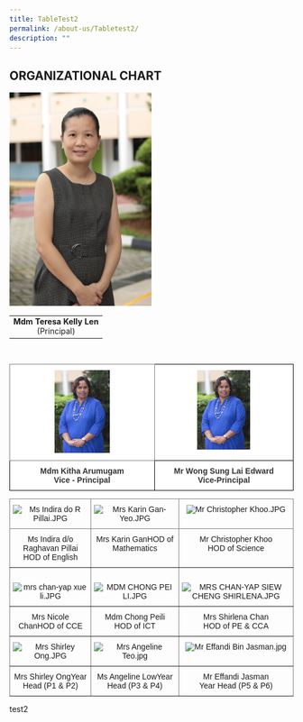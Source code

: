 ```yaml
---
title: TableTest2
permalink: /about-us/Tabletest2/
description: ""
---
```

## ORGANIZATIONAL CHART

<img src="/images/Mdm%20Teresa%20Kelly%20Len.jpeg" style="width:50%"> 



|  |
|:---:|
| <b>Mdm Teresa Kelly Len</b><br>(Principal)|

<br>

<style type="text/css">
.tg  {border-collapse:collapse;border-spacing:0;}
.tg td{border-color:black;border-style:solid;border-width:1px;font-family:Arial, sans-serif;font-size:14px;
  overflow:hidden;padding:10px 5px;word-break:normal;}
.tg th{border-color:black;border-style:solid;border-width:1px;font-family:Arial, sans-serif;font-size:14px;
  font-weight:normal;overflow:hidden;padding:10px 5px;word-break:normal;}
.tg .tg-tlx9{background-color:#FFF;color:#333;text-align:center;vertical-align:top}
.tg .tg-zkss{background-color:#FFF;border-color:inherit;color:#333;text-align:center;vertical-align:top}
.tg .tg-apyk{background-color:#FFF;color:#333;font-weight:bold;text-align:center;vertical-align:top}
</style>
<table class="tg">
<thead>
  <tr>
    <th class="tg-zkss"><img src="/images/Mdm%20Kitha%20Arumugam.jpeg" style="width:40%"> 
    </th><th class="tg-tlx9"><img src="/images/Mdm%20Kitha%20Arumugam.jpeg" style="width:40%"> </th>
	</tr>
</thead>
<tbody>
  <tr>
    <td class="tg-apyk"><span style="font-weight:bold;background-color:transparent">Mdm </span>Kitha Arumugam<br>Vice - Principal<br></td>
    <td class="tg-apyk">Mr Wong Sung Lai  Edward<br>  Vice-Principal</td>
  </tr>
</tbody>
</table>




<style type="text/css">
.tg  {border-collapse:collapse;border-spacing:0;}
.tg td{border-color:black;border-style:solid;border-width:1px;font-family:Arial, sans-serif;font-size:14px;
  overflow:hidden;padding:10px 5px;word-break:normal;}
.tg th{border-color:black;border-style:solid;border-width:1px;font-family:Arial, sans-serif;font-size:14px;
  font-weight:normal;overflow:hidden;padding:10px 5px;word-break:normal;}
.tg .tg-c3ow{border-color:inherit;text-align:center;vertical-align:top}
</style>
<table class="tg">
<thead>
  <tr>
    <th class="tg-c3ow"><img width="216" alt="Ms Indira do R Pillai.JPG" src="https://bukittimahpri.moe.edu.sg/qql/slot/u750/Staff/Staff%202020/Ms%20Indira%20do%20R%20Pillai.JPG"></th>
    <th class="tg-c3ow"><img width="206" alt="Mrs Karin Gan-Yeo.JPG" src="https://bukittimahpri.moe.edu.sg/qql/slot/u750/Staff/Staff%202020/Mrs%20Karin%20Gan-Yeo.JPG"></th>
    <th class="tg-c3ow"><img height="316" width="205" alt="Mr Christopher Khoo.JPG" src="https://bukittimahpri.moe.edu.sg/qql/slot/u768/Staff%20Photos/Website%20Staff%20Photo/Mr%20Christopher%20Khoo[1].JPG"><span style="color:#222;background-color:#EAEAEA"></span></th>
  </tr>
</thead>
<tbody>
  <tr>
    <td class="tg-c3ow">Ms Indira d/o Raghavan Pillai <br>HOD of English<br></td>
    <td class="tg-c3ow">Mrs Karin GanHOD of Mathematics</td>
    <td class="tg-c3ow">Mr Christopher Khoo <br>HOD of Science</td>
  </tr>
  <tr>
    <td class="tg-c3ow"><br><img width="199" alt="mrs chan-yap xue li.JPG" src="https://bukittimahpri.moe.edu.sg/qql/slot/u750/Staff/2022/mrs%20chan-yap%20xue%20li.JPG"></td>
    <td class="tg-c3ow"><br><img height="260" width="199" alt="MDM CHONG PEI LI.JPG" src="https://bukittimahpri.moe.edu.sg/qql/slot/u750/Staff/2022/MDM%20CHONG%20PEI%20LI.JPG"></td>
    <td class="tg-c3ow"><br><img width="195" alt="MRS CHAN-YAP SIEW CHENG SHIRLENA.JPG" src="https://bukittimahpri.moe.edu.sg/qql/slot/u750/Staff/2022/MRS%20CHAN-YAP%20SIEW%20CHENG%20SHIRLENA.JPG"><span style="color:#222;background-color:#EAEAEA"></span></td>
  </tr>
  <tr>
    <td class="tg-c3ow">Mrs Nicole ChanHOD of CCE</td>
    <td class="tg-c3ow">Mdm Chong Peili<br>HOD of ICT</td>
    <td class="tg-c3ow">Mrs Shirlena Chan <br>HOD of PE &amp; CCA </td>
  </tr>
  <tr>
    <td class="tg-c3ow"><img width="206" alt="Mrs Shirley Ong.JPG" src="https://bukittimahpri.moe.edu.sg/qql/slot/u750/Staff/Staff%202020/Mrs%20Shirley%20Ong.JPG"></td>
    <td class="tg-c3ow"><img width="206" alt="Mrs Angeline Teo.jpg" src="https://bukittimahpri.moe.edu.sg/qql/slot/u750/Staff/2021/Mrs%20Angeline%20Teo.jpg"></td>
    <td class="tg-c3ow"><img width="206" alt="Mr Effandi Bin Jasman.jpg" src="https://bukittimahpri.moe.edu.sg/qql/slot/u750/Staff/2021/Mr%20Effandi%20Bin%20Jasman.jpg"></td>
  </tr>
  <tr>
    <td class="tg-c3ow">Mrs Shirley OngYear Head (P1 &amp; P2)</td>
    <td class="tg-c3ow">Ms Angeline LowYear Head (P3 &amp; P4)</td>
    <td class="tg-c3ow">Mr Effandi Jasman<br>Year Head (P5 &amp; P6)</td>
  </tr>
</tbody>
</table>

test2